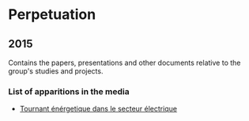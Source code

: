 # Perpetuation
## 2015
Contains the papers, presentations and other documents relative to the group's studies and projects.

### List of apparitions in the media

* [Tournant énérgetique dans le secteur électrique](https://github.com/GeeeHesso/Perpetuation/tree/master/2015/In_the_News/Tournant_energetique_dans_le_secteur_electrique)


